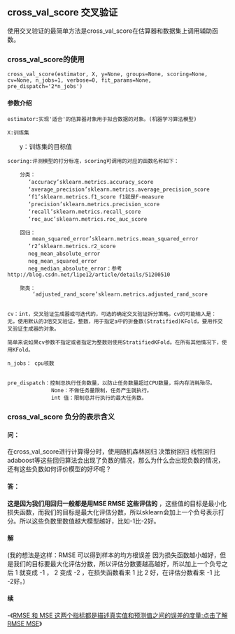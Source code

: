 ## cross_val_score 交叉验证

使用交叉验证的最简单方法是cross_val_score在估算器和数据集上调用辅助函数。

### cross_val_score的使用

    cross_val_score(estimator, X, y=None, groups=None, scoring=None, cv=None, n_jobs=1, verbose=0, fit_params=None, pre_dispatch='2*n_jobs')

#### 参数介绍

    estimator:实现'适合'的估算器对象用于拟合数据的对象。(机器学习算法模型)

    X:训练集

　　y：训练集的目标值

    scoring:评测模型的打分标准，scoring可调用的对应的函数名称如下： 
        
        分类：
        　 ‘accuracy’sklearn.metrics.accuracy_score
    　　　　‘average_precision’sklearn.metrics.average_precision_score
    　　　　‘f1’sklearn.metrics.f1_score f1就是F-measure
    　　　　‘precision’sklearn.metrics.precision_score
    　　　　‘recall’sklearn.metrics.recall_score
    　　　　‘roc_auc’sklearn.metrics.roc_auc_score

        回归：
            mean_squared_error’sklearn.metrics.mean_squared_error
    　　　　‘r2’sklearn.metrics.r2_score
    　　　　neg_mean_absolute_error
    　　　　neg_mean_squared_error
    　　　　neg_median_absolute_error：参考http://blog.csdn.net/lipe12/article/details/51200510
        
        聚类：
            ‘adjusted_rand_score’sklearn.metrics.adjusted_rand_score


    cv：int，交叉验证生成器或可迭代的，可选的确定交叉验证拆分策略。cv的可能输入是：
    无，使用默认的3倍交叉验证，整数，用于指定a中的折叠数(Stratified)KFold，要用作交叉验证生成器的对象。

    简单来说如果cv参数不指定或者指定为整数则使用StratifiedKFold。在所有其他情况下，使用KFold。

    n_jobs： cpu核数


    pre_dispatch：控制总执行任务数量，以防止任务数量超过CPU数量，将内存消耗殆尽。
                  None：不做任务量限制，任务产生就执行。
                  int 值：限制总并行执行的最大任务数。


### cross_val_score 负分的表示含义

#### 问：

在cross_val_score进行计算得分时，使用随机森林回归 决策树回归 线性回归 adaboost等这些回归算法会出现了负数的情况，那么为什么会出现负数的情况，还有这些负数如何评价模型的好坏呢？

#### 答：

__这是因为我们用回归一般都是用MSE RMSE 这些评估的__ ，这些值的目标是最小化损失函数，而我们的目标是最大化评估分数，所以sklearn会加上一个负号表示打分。所以这些负数里数值越大模型越好，比如-1比-2好。

#### 解
(我的想法是这样：RMSE 可以得到样本的均方根误差 因为损失函数越小越好，但是我们的目标要最大化评估分数，所以评估分数要越高越好，所以加上一个负号之后 1 就变成 -1 ， 2 变成 -2 ，在损失函数看来 1 比 2 好，在评估分数看来 -1 比 -2好。)

#### 续
-《[RMSE 和 MSE 这两个指标都是描述真实值和预测值之间的误差的度量:点击了解 RMSE MSE](https://github.com/OneStepAndTwoSteps/Data_Analysis/blob/master/Sklearn%E6%9C%BA%E5%99%A8%E5%AD%A6%E4%B9%A0%E5%BA%93/metrics/%E6%A8%A1%E5%9E%8B%E8%AF%84%E4%BC%B0/%E5%9B%9E%E5%BD%92%E7%AE%97%E6%B3%95%E7%9A%84%E8%AF%84%E4%BC%B0%E6%8C%87%E6%A0%87/RMSE%E5%92%8CRMSLE.md)》


